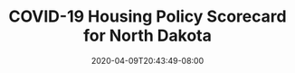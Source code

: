 ---
title: "COVID-19 Housing Policy Scorecard for North Dakota"
date: 2020-04-09T20:43:49-08:00
layout: single
type: covid-policy-rankings
state_abbrev: nd # use state abbreviation.
state_title: North Dakota
photoCredit:
hasSubnav: true
fbImage: /images/assets/covid-eviction-policies-social.jpg
twImage: /images/assets/covid-eviction-policies-social.jpg
socialDescription: COVID-19 Housing Policy Scorecard for North Dakota
description: See how North Dakota ranks in our nationwide scorecard of housing policies in response to COVID-19.
url: /covid-policy-scorecard/nd
aliases:
    - /covid-policy-scorecard/nd
    - /covid-policy-scorecard/north-dakota
    - /es/covid-policy-scorecard/nd
    - /es/covid-policy-scorecard/north-dakota
---
